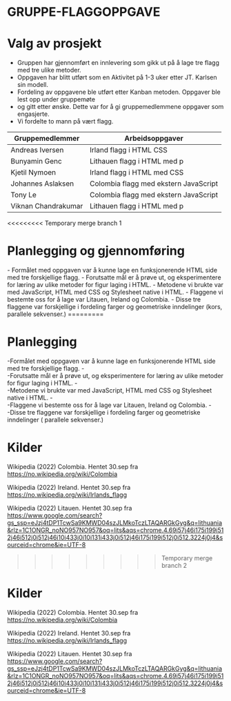 # GRUPPE-FLAGGOPPGAVE
<h1>Valg av prosjekt</h1>

- Gruppen har gjennomført en innlevering som gikk ut på å lage tre flagg med tre ulike metoder.
- Oppgaven har blitt utført som en Aktivitet på 1-3 uker etter JT. Karlsen sin modell.
- Fordeling av oppgavene ble utført etter Kanban metoden. Oppgaver ble lest opp under gruppemøte
- og gitt etter ønske. Dette var for å gi gruppemedlemmene oppgaver som engasjerte. 
- Vi fordelte to mann på vært flagg.   

| Gruppemedlemmer     | Arbeidsoppgaver                       | 
|---------------------|---------------------------------------|
| Andreas Iversen     | Irland flagg i HTML CSS               |
| Bunyamin Genc       | Lithauen flagg i HTML med p           |
| Kjetil Nymoen       | Irland flagg i HTML med CSS           |
| Johannes Aslaksen   | Colombia flagg med ekstern JavaScript |
| Tony Le             | Colombia flagg med ekstern JavaScript |
| Viknan Chandrakumar | Lithauen flagg i HTML med p           |

<<<<<<<<< Temporary merge branch 1
<h1>Planlegging og gjennomføring</h1>
- Formålet med oppgaven var å kunne lage en funksjonerende HTML side med tre forskjellige flagg.
- Forutsatte mål er å prøve ut, og eksperimentere for læring av ulike metoder for figur laging i HTML.
- Metodene vi brukte var med JavaScript, HTML med CSS og Stylesheet native i HTML.
- Flaggene vi bestemte oss for å lage var Litauen, Ireland og Colombia.
- Disse tre flaggene var forskjellige i fordeling farger og geometriske inndelinger (kors, parallele sekvenser.)
=========
<h1>Planlegging</h1>
-Formålet med oppgaven var å kunne lage en funksjonerende HTML side med tre forskjellige flagg.
- <br>
-Forutsatte mål er å prøve ut, og eksperimentere for læring av ulike metoder for figur laging i HTML.
- <br>
-Metodene vi brukte var med JavaScript, HTML med CSS og Stylesheet native i HTML.
- <br>
-Flaggene vi bestemte oss for å lage var Litauen, Ireland og Colombia.
- <br>
-Disse tre flaggene var forskjellige i fordeling farger og geometriske inndelinger ( parallele sekvenser.)

<h1>Kilder</h1>


Wikipedia (2022) Colombia. Hentet 30.sep fra https://no.wikipedia.org/wiki/Colombia

Wikipedia (2022) Ireland. Hentet 30.sep fra https://no.wikipedia.org/wiki/Irlands_flagg

Wikipedia (2022) Litauen. Hentet 30.sep fra https://www.google.com/search?gs_ssp=eJzj4tDP1TcwSa9KMWD04szJLMkoTczLTAQARGkGyg&q=lithuania&rlz=1C1ONGR_noNO957NO957&oq=lits&aqs=chrome.4.69i57j46i175i199i512j46i512j0i512j46i10i433j0i10i131i433j0i512j46i175i199i512j0i512.3224j0j4&sourceid=chrome&ie=UTF-8
>>>>>>>>> Temporary merge branch 2

<h1>Kilder</h1>


Wikipedia (2022) Colombia. Hentet 30.sep fra https://no.wikipedia.org/wiki/Colombia

Wikipedia (2022) Ireland. Hentet 30.sep fra https://no.wikipedia.org/wiki/Irlands_flagg

Wikipedia (2022) Litauen. Hentet 30.sep fra https://www.google.com/search?gs_ssp=eJzj4tDP1TcwSa9KMWD04szJLMkoTczLTAQARGkGyg&q=lithuania&rlz=1C1ONGR_noNO957NO957&oq=lits&aqs=chrome.4.69i57j46i175i199i512j46i512j0i512j46i10i433j0i10i131i433j0i512j46i175i199i512j0i512.3224j0j4&sourceid=chrome&ie=UTF-8

